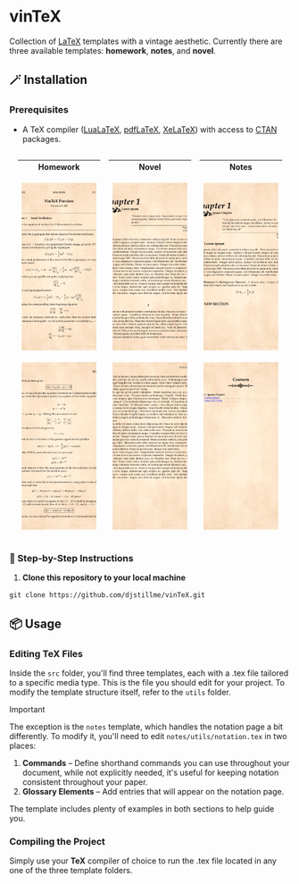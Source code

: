 # vinTeX

Collection of [LaTeX](https://www.latex-project.org/) templates with a vintage aesthetic. Currently there are three available templates: **homework**, **notes**, and **novel**.

## 🪄 Installation

### Prerequisites

- A TeX compiler ([LuaLaTeX](https://www.luatex.org/), [pdfLaTeX](https://ctan.org/pkg/pdftex), [XeLaTeX](https://ctan.org/pkg/xetex)) with access to [CTAN](https://ctan.org/) packages.

<table style="width:100%; table-layout:fixed; border-collapse: separate; border-spacing: 15px;">
  <tr>
    <th style="text-align:center; width:33.33%;">Homework</th>
    <th style="text-align:center; width:33.33%;">Novel</th>
    <th style="text-align:center; width:33.33%;">Notes</th>
  </tr>
  <tr>
    <td style="text-align:center; vertical-align: top;">
      <img src="images/homework_1.png" alt="Homework 1" style="width:100%; max-width:480px; height:300px; object-fit:cover; display:block; margin: 0 auto;"/>
    </td>
    <td style="text-align:center; vertical-align: top;">
      <img src="images/novel_1.png" alt="Novel 1" style="width:100%; max-width:480px; height:300px; object-fit:cover; display:block; margin: 0 auto;"/>
    </td>
    <td style="text-align:center; vertical-align: top;">
      <img src="images/notes_1.png" alt="Notes 1" style="width:100%; max-width:480px; height:300px; object-fit:cover; display:block; margin: 0 auto;"/>
    </td>
  </tr>
  <tr>
    <td style="text-align:center; vertical-align: top;">
      <img src="images/homework_2.png" alt="Homework 2" style="width:100%; max-width:480px; height:300px; object-fit:cover; display:block; margin: 0 auto;"/>
    </td>
    <td style="text-align:center; vertical-align: top;">
      <img src="images/novel_2.png" alt="Novel 2" style="width:100%; max-width:480px; height:300px; object-fit:cover; display:block; margin: 0 auto;"/>
    </td>
    <td style="text-align:center; vertical-align: top;">
      <img src="images/notes_2.png" alt="Notes 2" style="width:100%; max-width:480px; height:300px; object-fit:cover; display:block; margin: 0 auto;"/>
    </td>
  </tr>
</table>





### 🐾 Step-by-Step Instructions

1. **Clone this repository to your local machine**

```
git clone https://github.com/djstillme/vinTeX.git
```

## 📦 Usage

### Editing TeX Files

Inside the `src` folder, you'll find three templates, each with a .tex file tailored to a specific media type. This is the file you should edit for your project. To modify the template structure itself, refer to the `utils` folder.

> [!IMPORTANT]
> The exception is the `notes` template, which handles the notation page a bit differently. To modify it, you'll need to edit `notes/utils/notation.tex` in two places:
> 1. **Commands** – Define shorthand commands you can use throughout your document, while not explicitly needed, it's useful for keeping notation consistent throughout your paper.
> 2. **Glossary Elements** – Add entries that will appear on the notation page.
>    
> The template includes plenty of examples in both sections to help guide you.


### Compiling the Project

Simply use your **TeX** compiler of choice to run the .tex file located in any one of the three template folders.
